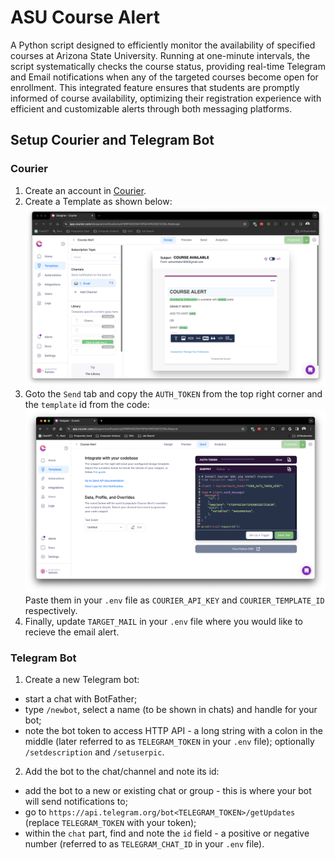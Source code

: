 # ASU Course Alert

A Python script designed to efficiently monitor the availability of specified courses at Arizona State University. Running at one-minute intervals, the script systematically checks the course status, providing real-time Telegram and Email notifications when any of the targeted courses become open for enrollment. This integrated feature ensures that students are promptly informed of course availability, optimizing their registration experience with efficient and customizable alerts through both messaging platforms.

## Setup Courier and Telegram Bot
### Courier
1. Create an account in [Courier](https://www.courier.com/).
2. Create a Template as shown below:
![Gmail Template](assets/images/mail_template.png "Gmail Template")
3. Goto the ```Send``` tab and copy the ```AUTH_TOKEN``` from the top right corner and the ```template``` id from the code:
![Auth Token](assets/images/auth_token.png "Auth Token")
Paste them in your ```.env``` file as ```COURIER_API_KEY``` and ```COURIER_TEMPLATE_ID``` respectively.
4. Finally, update ```TARGET_MAIL``` in your ```.env``` file where you would like to recieve the email alert.

### Telegram Bot
1. Create a new Telegram bot:
- start a chat with BotFather;
- type ```/newbot```, select a name (to be shown in chats) and handle for your bot;
- note the bot token to access HTTP API - a long string with a colon in the middle (later referred to as ```TELEGRAM_TOKEN``` in your ```.env``` file);
optionally ```/setdescription``` and ```/setuserpic```.

2. Add the bot to the chat/channel and note its id:
- add the bot to a new or existing chat or group - this is where your bot will send notifications to;
- go to ```https://api.telegram.org/bot<TELEGRAM_TOKEN>/getUpdates``` (replace ```TELEGRAM_TOKEN``` with your token);
- within the ```chat``` part, find and note the ```id``` field - a positive or negative number (referred to as ```TELEGRAM_CHAT_ID``` in your ```.env``` file).
